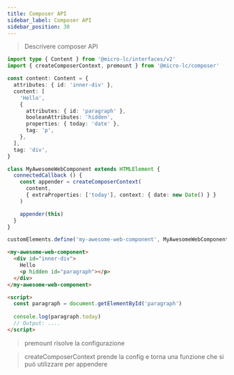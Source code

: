 ```yaml
---
title: Composer API
sidebar_label: Composer API
sidebar_position: 30
---
```


> Descrivere composer API

```typescript
import type { Content } from '@micro-lc/interfaces/v2'
import { createComposerContext, premount } from '@micro-lc/composer'

const content: Content = {
  attributes: { id: 'inner-div' },
  content: [
    'Hello',
    {
      attributes: { id: 'paragraph' },
      booleanAttributes: 'hidden',
      properties: { today: 'date' },
      tag: 'p',
    },
  ],
  tag: 'div',
}

class MyAwesomeWebComponent extends HTMLElement {
  connectedCallback () {
    const appender = createComposerContext(
      content,
      { extraProperties: ['today'], context: { date: new Date() } }
    )

    appender(this)
  }
}

customElements.define('my-awesome-web-component', MyAwesomeWebComponent)
```

```html
<my-awesome-web-component>
  <div id="inner-div">
    Hello
    <p hidden id="paragraph"></p>
  </div>
</my-awesome-web-component>

<script>
  const paragraph = document.getElementById('paragraph')
  
  console.log(paragraph.today)
  // Output: ....
</script>
```

> premount risolve la configurazione

> createComposerContext prende la config e torna una funzione che si può utilizzare per appendere
> 
